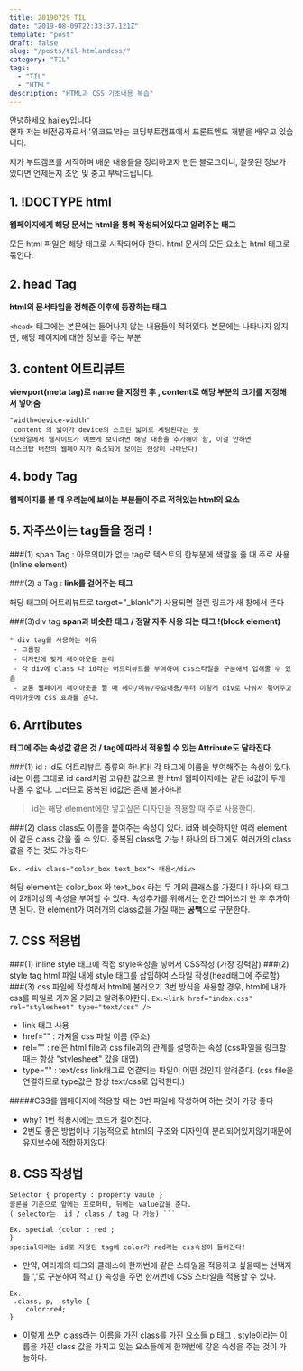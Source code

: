 ```yaml
---
title: 20190729 TIL 
date: "2019-08-09T22:33:37.121Z"
template: "post"
draft: false
slug: "/posts/til-htmlandcss/"
category: "TIL"
tags:
  - "TIL"
  - "HTML"
description: "HTML과 CSS 기초내용 복습"
---
```

안녕하세요 hailey입니다  
현재 저는 비전공자로서 '위코드'라는 코딩부트캠프에서 
프론트엔드 개발을 배우고 있습니다.


제가 부트캠프를 시작하며
배운 내용들을 정리하고자 만든 블로그이니,
잘못된 정보가 있다면 언제든지 조언 및 충고 부탁드립니다.


## 1. !DOCTYPE html

**웹페이지에게 해당 문서는 html을 통해 작성되어있다고 알려주는 태그**


모든 html 파일은 해당 태그로 시작되어야 한다.
html 문서의 모든 요소는 html 태그로 묶인다.

## 2. head Tag
**html의 문서타입을 정해준 이후에 등장하는 태그**

``<head>`` 태그에는 본문에는 들어나지 않는 내용들이 적혀있다.
본문에는 나타나지 않지만, 해당 페이지에 대한 정보를 주는 부분



## 3. content 어트리뷰트 
**viewport(meta tag)로 name 을 지정한 후 , content로 해당 부분의 크기를 지정해서 넣어줌**
~~~
"width=device-width"  
 content 의 넓이가 device의 스크린 넓이로 세팅된다는 뜻
(모바일에서 웹사이트가 예쁘게 보이려면 해당 내용을 추가해야 함, 이걸 안하면
데스크탑 버전의 웹페이지가 축소되어 보이는 현상이 나타난다)
~~~

## 4. body Tag
**웹페이지를 볼 때 우리눈에 보이는 부분들이 주로 적혀있는 html의 요소**


## 5. 자주쓰이는 tag들을 정리 !

###(1) span Tag 
: 아무의미가 없는 tag로 텍스트의 한부분에 색깔을 줄 때 주로 사용(Inline element) 

###(2) a Tag
:  **link를 걸어주는 태그**

해당 태그의 어트리뷰트로 target="_blank"가 사용되면 걸린 링크가 새 창에서 뜬다

###(3)div tag
**span과 비슷한 태그 / 정말 자주 사용 되는 태그 !(block element)**

~~~
* div tag를 사용하는 이유
 - 그룹핑
 - 디자인에 맞게 레이아웃을 분리
 - 각 div에 class 나 id라는 어트리뷰트를 부여하여 css스타일을 구분해서 입혀줄 수 있음 
 - 보통 웹페이지 레이아웃을 짤 때 헤더/메뉴/주요내용/푸터 이렇게 div로 나눠서 묶어주고 레이아웃에 css 효과를 준다.
~~~

## 6. Arrtibutes
**태그에 주는 속성값 같은 것 / tag에 따라서 적용할 수 있는 Attribute도 달라진다.**

###(1) id 
: id도 어트리뷰트 종류의 하나다! 각 태그에 이름을 부여해주는 속성이 있다.
id는 이름 그대로 id card처럼 고유한 값으로 한 html 웹페이지에는 같은 id값이
두개 나올 수 없다. 그러므로 중복된 id값은 존재 불가하다!
>id는 해당 element에만 넣고싶은 디자인을 적용할 때 주로 사용한다.


###(2) class
class도 이름을 붙여주는 속성이 있다.  id와 비슷하지만 여러 element에 
같은 class 값을 줄 수 있다. 중복된 class명 가능 ! 
하나의 태그에도 여러개의 class 값을 주는 것도 가능하다

``Ex. <div class="color_box text_box"> 내용</div>``

해당 element는 color_box 와 text_box 라는 두 개의 클래스를 가졌다 !
하나의 태그에 2개이상의 속성을 부여할 수 있다.
속성추가를 위해서는 한칸 띄어쓰기 한 후 추가하면 된다.
한 element가 여러개의 class값을 가질 때는 **공백**으로 구분한다.


## 7. CSS 적용법
###(1) inline style 
태그에 직접 style속성을 넣어서 CSS작성 (가장 강력함)
###(2) style tag 
html 파일 내에 style 태그를 삽입하여 스타일 작성(head태그에 주로함)
###(3) css 파일에 작성해서 html에 불러오기
3번 방식을 사용할 경우, html에 내가 css를 파일로 가져올 거라고 알려줘야한다.
``Ex.<link href="index.css" rel="stylesheet" type="text/css" />``
* link 태그 사용
* href="" : 가져올 css 파일 이름 (주소)
* rel="" : rel은 html file과 css file과의 관계를 설명하는 속성 (css파일을 링크할 때는 항상 "stylesheet" 값을 대입)
* type="" : text/css link태그로 연결되는 파일이 어떤 것인지 알려준다. (css file을 연결하므로 type값은 항상 text/css로 입력한다.)

 #####CSS를 웹페이지에 적용할 때는 3번 파일에 작성하여 하는 것이 가장 좋다
  * why? 1번 적용시에는 코드가 길어진다.
  * 2번도 좋은 방법이나 기능적으로 html의 구조와 디자인이 분리되어있지않기때문에
유지보수에 적합하지않다!

## 8. CSS 작성법

~~~
Selector { property : property vaule }
콜론을 기준으로 앞에는 프로퍼티, 뒤에는 value값을 준다.
( selector는  id / class / tag 다 가능) ```

Ex. special {color : red ;
}
special이라는 id로 지정된 tag에 color가 red라는 css속성이 들어간다!
~~~

* 만약, 여러개의 태그와 클래스에 한꺼번에 같은 스타일을 적용하고 싶을때는 
선택자를 ','로 구분하여 적고
 {} 속성을 주면 한꺼번에 CSS 스타일을 적용할 수 있다.

~~~
Ex.
 .class, p, .style {
	color:red; 
}
~~~
 - 이렇게 쓰면 class라는 이름을 가진 class를 가진 요소들 
p 태그 , style이라는 이름을 가진 class 값을 가지고
있는 요소들에게 한꺼번에 같은 속성을 주는 것이 가능하다.